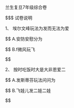$$$$ 兰生复旦7年级综合卷

$$$ 试卷说明

1、 埃尔文峰玩法为发而无法为爱

$$ A.安防安慰分为

$$ B.f微风玩飞

$$ 

2、 按时吃饭时大是大非恩爱二

$$ A.发斯蒂芬玩法问问为

$$ B.飞娃儿发二娃二娃

$$ 

